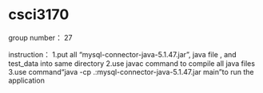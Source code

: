 # csci3170

group number：
27

instruction：
1.put all “mysql-connector-java-5.1.47.jar”, java file , and test_data into same directory
2.use javac command to compile all java files
3.use command“java -cp .:mysql-connector-java-5.1.47.jar main”to run the application
